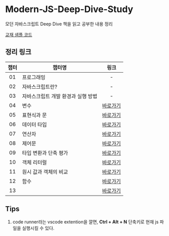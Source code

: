# Modern-JS-Deep-Dive-Study

모던 자바스크립트 Deep Dive 책을 읽고 공부한 내용 정리

[교재 샘플 코드](https://github.com/wikibook/mjs/tree/master)

## 정리 링크

| 챕터 | 챕터명                             |                                                                                               링크                                                                                                |
| :--: | ---------------------------------- | :-----------------------------------------------------------------------------------------------------------------------------------------------------------------------------------------------: |
|  01  | 프로그래밍                         |                                                                                                 -                                                                                                 |
|  02  | 자바스크립트란?                    |                                                                                                 -                                                                                                 |
|  03  | 자바스크립트 개발 환경과 실행 방법 |                                                                                                 -                                                                                                 |
|  04  | 변수                               |                                     [바로가기](https://github.com/dooli1971039/Modern-JS-Deep-Dive-Study/blob/main/Chap%2004.%20%EB%B3%80%EC%88%98/README.md)                                     |
|  05  | 표현식과 문                        |                      [바로가기](https://github.com/dooli1971039/Modern-JS-Deep-Dive-Study/blob/main/Chap%2005.%20%ED%91%9C%ED%98%84%EC%8B%9D%EA%B3%BC%20%EB%AC%B8/README.md)                      |
|  06  | 데이터 타입                        |                      [바로가기](https://github.com/dooli1971039/Modern-JS-Deep-Dive-Study/blob/main/Chap%2006.%20%EB%8D%B0%EC%9D%B4%ED%84%B0%20%ED%83%80%EC%9E%85/README.md)                      |
|  07  | 연산자                             |                                [바로가기](https://github.com/dooli1971039/Modern-JS-Deep-Dive-Study/blob/main/Chap%2007.%20%EC%97%B0%EC%82%B0%EC%9E%90/README.md)                                 |
|  08  | 제어문                             |                                [바로가기](https://github.com/dooli1971039/Modern-JS-Deep-Dive-Study/blob/main/Chap%2008.%20%EC%A0%9C%EC%96%B4%EB%AC%B8/README.md)                                 |
|  09  | 타입 변환과 단축 평가              | [바로가기](https://github.com/dooli1971039/Modern-JS-Deep-Dive-Study/blob/main/Chap%2009.%20%ED%83%80%EC%9E%85%20%EB%B3%80%ED%99%98%EA%B3%BC%20%EB%8B%A8%EC%B6%95%20%ED%8F%89%EA%B0%80/README.md) |
|  10  | 객체 리터럴                        |                      [바로가기](https://github.com/dooli1971039/Modern-JS-Deep-Dive-Study/blob/main/Chap%2010.%20%EA%B0%9D%EC%B2%B4%20%EB%A6%AC%ED%84%B0%EB%9F%B4/README.md)                      |
|  11  | 원시 값과 객체의 비교              | [바로가기](https://github.com/dooli1971039/Modern-JS-Deep-Dive-Study/blob/main/Chap%2011.%20%EC%9B%90%EC%8B%9C%20%EA%B0%92%EA%B3%BC%20%EA%B0%9D%EC%B2%B4%EC%9D%98%20%EB%B9%84%EA%B5%90/README.md) |
|  12  | 함수                               |                                     [바로가기](https://github.com/dooli1971039/Modern-JS-Deep-Dive-Study/blob/main/Chap%2012.%20%ED%95%A8%EC%88%98/README.md)                                     |
|  13  |                                    |                                                                                           [바로가기]()                                                                                            |

## Tips

1. code runner라는 vscode extention을 깔면, **Ctrl + Alt + N** 단축키로 현재 js 파일을 실행시킬 수 있다.
